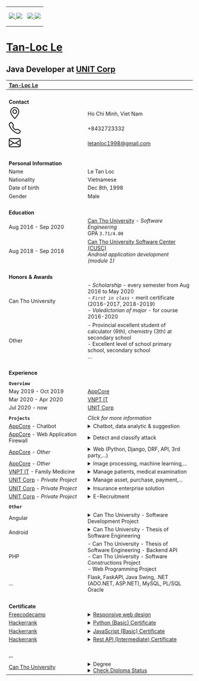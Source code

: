 <table>
  <tr>
    <td>
      <p align="center">
        <a href="https://github.com/letanloc1998/letanloc1998/blob/main/README.md">
          <img src="https://github-readme-stats.vercel.app/api?username=letanloc1998&show_icons=true" />
        </a>
        <a href="https://github.com/letanloc1998/letanloc1998/blob/main/README.md">
          <img src="https://github-readme-stats.vercel.app/api?username=sodepr&show_icons=true" />
        </a>
      </p>
    </td>
    <td>
      <p align="center">
        <a href="https://github.com/letanloc1998/letanloc1998/blob/main/README.md">
          <img src="https://github-readme-stats.vercel.app/api/top-langs/?username=letanloc1998&hide=html&langs_count=4&layout=compact" />
        </a>
        <a href="https://github.com/letanloc1998/letanloc1998/blob/main/README.md">
          <img src="https://github-readme-stats.vercel.app/api/top-langs/?username=sodepr&hide=javascript,html&langs_count=4" />
        </a>
      </p>
    </td>
  </tr>
</table>

# **[Tan-Loc Le](https://github.com/letanloc1998/)**

## Java Developer at [UNIT Corp](https://unit.com.vn/)

<!-- prettier-ignore -->
| [Tan-Loc Le](https://github.com/letanloc1998/) | |
| :- | :- |
| <img width="400" height="0"> | <img width="600" height="0"> |
| **Contact** | |
| ![](geo-alt.svg) | Ho Chi Minh, Viet Nam |
| ![](telephone.svg) | +8432723332 |
| ![](envelope.svg) | letanloc1998@gmail.com |
| <br> | <br> |
| **Personal Information** | |
| Name | Le Tan Loc |
| Nationality | Vietnamese |
| Date of birth | Dec 8th, 1998 |
| Gender | Male |
| <br> | <br> |
| **Education** | |
| Aug 2016 - Sep 2020<br /> | [Can Tho University](https://www.ctu.edu.vn/) - _Software Engineering_<br />GPA `3.71/4.00` |
| Aug 2018 - Sep 2018 | [Can Tho University Software Center (CUSC)](https://www.cusc.ctu.edu.vn/)<br /> _Android application development (module 1)_ |
| <br> | <br> |
| **Honors & Awards** | |
| Can Tho University | - *Scholarship* - every semester from Aug 2016 to May 2020<br />- *`First in class`* - merit certificate (2016-2017, 2018-2019)<br />- *Valedictorian of major* - for course 2016-2020 |
| Other | - Provincial excellent student of calculator (6th), chemistry (3th) at secondary school<br />- Excellent level of school primary school, secondary school<br />... |
| <img width="500" height="0"> | <br> |
| **Experience** | |
| | |
| **`Overview`** | |
| May 2019 - Oct 2019 | [AppCore](http://appcore.com.vn/) |
| Mar 2020 - Apr 2020 | [VNPT IT](https://vnptit.vn/) |
| Jul 2020 - now | [UNIT Corp](https://unit.com.vn/) |
| | |
| **`Projects`** | *Click for more information* |
| [AppCore](http://appcore.com.vn/) - Chatbot | <details><br><summary>Chatbot, data analytic & suggestion</summary><table><thead><th>#</th><th><img width="500" height="0"></th></tr></thead><tbody><tr><td><strong>Duration</strong></td><td>1 month</td></tr><tr><td><strong>Team size</strong></td><td>3</td></tr><tr><td><strong>Position(s)</strong></td><td>Research & Development</td></tr><tr><td><strong>Description</strong></td><td>Chat bot with suggestion feature use data and machine learning</td></tr><tr><td><strong>Reponsibilities</strong></td><td>- Research:<br /> + Rasa framework,<br /> + library(sklearn, Sutime, Ducking, pandas,...),<br /> + Redis database<br />- Develop:<br /> + chatbot,<br /> + data processing,<br /> + suggestion use machine learning</td></tr><tr><td><strong>Tech</strong></td><td>- Python, Rasa framwork, sklearn, Sutime, Ducking, pandas, Redis...<br />- Machine learning (sklearn - cluster,...)<br />- Data processing (pandas,...)</td></tr><tr><td><strong>Tools</strong></td><td>Pycharm, VSCode,...</td></tr></tbody></table></details> |
| [AppCore](http://appcore.com.vn/) - Web Application Firewall | <details><br><summary>Detect and classify attack</summary><table><thead><th>#</th><th><img width="500" height="0"></th></tr></thead><tbody><tr><td><strong>Duration</strong></td><td>1 week</td></tr><tr><td><strong>Team size</strong></td><td>3</td></tr><tr><td><strong>Position(s)</strong></td><td>Research & Development</td></tr><tr><td><strong>Description</strong></td><td>Detect and classify attack (SQL injection, XSS,...) from request</td></tr><tr><td><strong>Reponsibilities</strong></td><td>Research: type of attack, sklearn, machine learning,...<br />Develop: raw data and training model</td></tr><tr><td><strong>Tech</strong></td><td>Machine learning</td></tr><tr><td><strong>Tools</strong></td><td>Pycharm, VSCode,...</td></tr></tbody></table></details> |
| [AppCore](http://appcore.com.vn/) - *Other* | <details><br><summary>Web (Python, Django, DRF, API, 3rd party,...)</summary><table><thead><th>#</th><th><img width="500" height="0"></th></tr></thead><tbody><tr><td><strong>Duration</strong></td><td>1 month</td></tr><tr><td><strong>Team size</strong></td><td>1</td></tr><tr><td><strong>Position(s)</strong></td><td>Research & Development</td></tr><tr><td><strong>Description</strong></td><td>- Demo API for ecommerce<br />- Connect 3rd party online payment,<br />- Send message and send mail,...</td></tr><tr><td><strong>Reponsibilities</strong></td><td>- Research:<br /> + Python, Django (MVT), Django REST framework - <i>API</i>,<br /> + Stripe - <i>online payment, webhook transaction,...</i>,<br /> + Firebase cloud message/Pubnub - <i>Send message</i>, Sengrid - <i>send mail</i></td></tr><tr><td><strong>Tech</strong></td><td>Python, Django, DRF, 3rd party, API, online payment,...</td></tr><tr><td><strong>Tools</strong></td><td>Pycharm, VSCode,...</td></tr></tbody></table></details> |
| [AppCore](http://appcore.com.vn/) - *Other* | <details><br><summary>Image processing, machine learning,...</summary><table><thead><th>#</th><th><img width="500" height="0"></th></tr></thead><tbody><tr><td><strong>Duration</strong></td><td>1 month</td></tr><tr><td><strong>Team size</strong></td><td>1</td></tr><tr><td><strong>Position(s)</strong></td><td>Research & Development</td></tr><tr><td><strong>Description</strong></td><td>Zip image, detect object in image (slippers,...), machine learning,...</td></tr><tr><td><strong>Reponsibilities</strong></td><td>Research & Development</td></tr><tr><td><strong>Tech</strong></td><td>Python, OpenCV, machine learning, train model (yolo, rcnn,...)</td></tr><tr><td><strong>Tools</strong></td><td>Pycharm, VSCode,...</td></tr></tbody></table></details> |
| [VNPT IT](https://vnptit.vn/) - Family Medicine | <details><br><summary>Manage patients, medical examination</summary><table><thead><th>#</th><th><img width="500" height="0"></th></tr></thead><tbody><tr><td><strong>Duration</strong></td><td>2 months</td></tr><tr><td><strong>Team size</strong></td><td>4</td></tr><tr><td><strong>Position(s)</strong></td><td>Research & Development >_<</td></tr><tr><td><strong>Description</strong></td><td>Build backend microservice api</td></tr><tr><td><strong>Reponsibilities</strong></td><td>Research microservice (JHipster,..), authentication (SSO), ...<br />Development: (1) api service<br />Document</td></tr><tr><td><strong>Tech</strong></td><td>- Java, Spring Boot, Hibernate,<br />- JHipster, UAA, OAuth2, Consul, Keycloak, Okta, Hazelcast...</td></tr><tr><td><strong>Tools</strong></td><td>IntellIJ, VSCode,...</td></tr></tbody></table></details> |
| [UNIT Corp](https://unit.com.vn/) - *Private Project* | <details><br><summary>Manage asset, purchase, payment,...</summary><table><thead><th>#</th><th><img width="500" height="0"></th></tr></thead><tbody><tr><td><strong>Duration</strong></td><td>from Sep 2020 to now</td></tr><tr><td><strong>Team size</strong></td><td>~5</td></tr><tr><td><strong>Position(s)</strong></td><td>Development</td></tr><tr><td><strong>Description</strong></td><td>Java Spring MVC web app</td></tr><tr><td><strong>Reponsibilities</strong></td><td>Fix bugs, develop new feature</td></tr><tr><td><strong>Tech</strong></td><td>- Java, Java Spring MVC, Thymeleaf, SQL server,...<br />- HTML, CSS, JS, Bootstrap, JQuery</td></tr><tr><td><strong>Tools</strong></td><td>Eclipse, VSCode, IntellIJ, Pycharm, TortoiseSVN,...</td></tr></tbody></table></details> |
| [UNIT Corp](https://unit.com.vn/) - *Private Project* | <details><br><summary>Insurance enterprise solution</summary><table><thead><th>#</th><th><img width="500" height="0"></th></tr></thead><tbody><tr><td><strong>Duration</strong></td><td>from Oct 2020 to now</td></tr><tr><td><strong>Team size</strong></td><td>~25</td></tr><tr><td><strong>Position(s)</strong></td><td>Development</td></tr><tr><td><strong>Description</strong></td><td>Java Spring MVC web app</td></tr><tr><td><strong>Reponsibilities</strong></td><td>Fix bugs, develop new feature</td></tr><tr><td><strong>Tech</strong></td><td>- Java, Java Spring MVC, Thymeleaf, SQL server,...<br />- HTML, CSS, JS, Bootstrap, JQuery</td></tr><tr><td><strong>Tools</strong></td><td>Eclipse, VSCode, IntellIJ, Pycharm, TortoiseSVN,...</td></tr></tbody></table></details> |
| [UNIT Corp](https://unit.com.vn/) - *Private Project* | <details><br><summary>E-Recruitment</summary><table><thead><th>#</th><th><img width="500" height="0"></th></tr></thead><tbody><tr><td><strong>Duration</strong></td><td>research from Jan to now </td></tr><tr><td><strong>Team size</strong></td><td></td></tr><tr><td><strong>Position(s)</strong></td><td>Research & Development</td></tr><tr><td><strong>Description</strong></td><td>Java Spring Boot web app (BE), React (FE)</td></tr><tr><td><strong>Reponsibilities</strong></td><td>Research & Development ReactJS, Java web app</td></tr><tr><td><strong>Tech</strong></td><td>React, Java Spring Boot,...</td></tr><tr><td><strong>Tools</strong></td><td>VSCode, Eclipse</td></tr></tbody></table></details> |
| | |
| **`Other`** | |
| Angular | <details><br><summary>Can Tho University - Software Development Project</summary><table><thead><th>#</th><th><img width="500" height="0"></th></tr></thead><tbody><tr><td><strong>Duration</strong></td><td>~4 months (from Aug 2020 to Dec 2020)</td></tr><tr><td><strong>Team size</strong></td><td>4</td></tr><tr><td><strong>Position(s)</strong></td><td>Management, Development</td></tr><tr><td><strong>Description</strong></td><td>Ecommerce project</td></tr><tr><td><strong>Reponsibilities</strong></td><td>- Management<br />- Develop FE use Angular 8<br />- Document<br />- Deploy (Azure, Github Page)<br />Fix bug BE (Django/Django RestFramework)</td></tr><tr><td><strong>Tech</strong></td><td>- Angular (8), Django/Django RestFramework, MySQL, Azure<br />- HTML, CSS, JS, Bootstrap, JQuery</td></tr><tr><td><strong>Tools</strong></td><td>VSCode, Pycharm,...</td></tr></tbody></table></details> |
| Android | <details><br><summary>Can Tho University - Thesis of Software Engineering</summary><table><thead><th>#</th><th><img width="500" height="0"></th></tr></thead><tbody><tr><td><strong>Duration</strong></td><td>~4 months (from Jan 2020 to May 2020)</td></tr><tr><td><strong>Team size</strong></td><td>1</td></tr><tr><td><strong>Position(s)</strong></td><td>Development</td></tr><tr><td><strong>Description</strong></td><td>Wildlife Conservation for [Tràm Chim National Park](https://en.wikipedia.org/wiki/Tr%C3%A0m_Chim_National_Park)</td></tr><tr><td><strong>Reponsibilities</strong></td><td>- Develop Android app<br />- Document<br />- Fix SQL injection old website</td></tr><tr><td><strong>Tech</strong></td><td>- Android (Java) and library (...)<br />- Google Colab</td></tr><tr><td><strong>Tools</strong></td><td>Android Studio, VSCode,...</td></tr></tbody></table></details> |
| PHP | - Can Tho University - Thesis of Software Engineering - Backend API<br />- Can Tho University - Software Constructions Project<br />- Web Programming Project |
| ... | Flask, FaskAPI, Java Swing, .NET (ADO.NET, ASP.NET), MySQL, PL/SQL Oracle |
| <br> | <br> |
| **Certificate** | |
| [Freecodecamp](https://www.freecodecamp.org/) | <details><summary>[Responsive web design](https://www.freecodecamp.org/certification/letanloc1998/responsive-web-design)</summary><br />![](responsive-web-design.jpg)</details> |
| [Hackerrank](https://www.hackerrank.com/letanloc1998) | <details><summary>[Python (Basic) Certificate](https://www.hackerrank.com/certificates/f9ead206007a)</summary><br />![](Python-Basic-Certificate.jpg)</details> |
| [Hackerrank](https://www.hackerrank.com/letanloc1998) | <details><summary>[JavaScript (Basic) Certificate](https://www.hackerrank.com/certificates/07d6b2e3311e)</summary><br />![](JavaScript-Basic-Certificate.jpg)</details> |
| [Hackerrank](https://www.hackerrank.com/letanloc1998) | <details><summary>[Rest API (Intermediate) Certificate](https://www.hackerrank.com/certificates/505d58cfc430)</summary><br />![](RestAPI-Intermediate-Certificate.jpg)</details> |
| <br> | <br> |
| **...** | |
| [Can Tho University](https://www.ctu.edu.vn/) | <details><summary>Degree</summary>![Diploma Information](CTU-Degree.jpg)</details><details><summary>[Check Diploma Status](https://qlvb.ctu.edu.vn/)</summary>![Diploma Information](qlvb_ctu_edu_vn.png)</details> |

